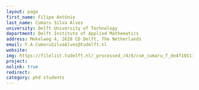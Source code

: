 ```yaml
---
layout: page
first_name: Filipe Antônio
last_name: Cumaru Silva Alves
university: Delft University of Technology
department: Delft Institute of Applied Mathematics
address: Mekelweg 4, 2628 CD Delft, The Netherlands
email: F.A.CumaruSilvaAlves@tudelft.nl
website:
img: https://filelist.tudelft.nl/_processed_/4/8/csm_cumaru_f_de4f165110.webp
project:
nolink: true
redirect:
category: phd students
---
```

